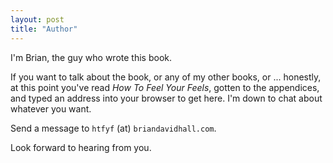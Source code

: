 ```yaml
---
layout: post
title: "Author"
---
```


I'm Brian, the guy who wrote this book.

If you want to talk about the book, or any of my other books, or ... honestly, at this point you've read _How To Feel Your Feels_, gotten to the appendices, and typed an address into your browser to get here. I'm down to chat about whatever you want.

Send a message to `htfyf` (at) `briandavidhall.com`.

Look forward to hearing from you.
